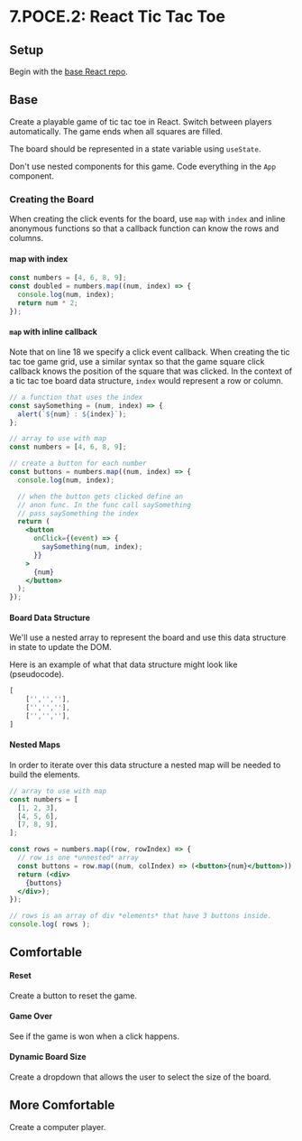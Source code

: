 # 7.POCE.2: React Tic Tac Toe

## Setup

Begin with the [base React repo](https://github.com/rocketacademy/react-express-base-bootcamp).

## Base

Create a playable game of tic tac toe in React. Switch between players automatically. The game ends when all squares are filled.

The board should be represented in a state variable using `useState`.

Don't use nested components for this game. Code everything in the `App` component.

### Creating the Board

When creating the click events for the board, use `map` with `index` and inline anonymous functions so that a callback function can know the rows and columns.

#### map with index

```javascript
const numbers = [4, 6, 8, 9];
const doubled = numbers.map((num, index) => {
  console.log(num, index);
  return num * 2;
});
```

#### `map` with inline callback

Note that on line 18 we specify a click event callback. When creating the tic tac toe game grid, use a similar syntax so that the game square click callback knows the position of the square that was clicked. In the context of a tic tac toe board data structure, `index` would represent a row or column.

```jsx
// a function that uses the index
const saySomething = (num, index) => {
  alert(`${num} : ${index}`);
};

// array to use with map
const numbers = [4, 6, 8, 9];

// create a button for each number
const buttons = numbers.map((num, index) => {
  console.log(num, index);

  // when the button gets clicked define an
  // anon func. In the func call saySomething
  // pass saySomething the index
  return (
    <button
      onClick={(event) => {
        saySomething(num, index);
      }}
    >
      {num}
    </button>
  );
});
```

#### Board Data Structure

We'll use a nested array to represent the board and use this data structure in state to update the DOM.

Here is an example of what that data structure might look like \(pseudocode\).

```jsx
[
    ['','',''],
    ['','',''],
    ['','',''],
]
```

#### Nested Maps

In order to iterate over this data structure a nested map will be needed to build the elements.

```jsx
// array to use with map
const numbers = [
  [1, 2, 3],
  [4, 5, 6],
  [7, 8, 9],
];

const rows = numbers.map((row, rowIndex) => {
  // row is one *unnested* array
  const buttons = row.map((num, colIndex) => (<button>{num}</button>));
  return (<div>
    {buttons}
  </div>);
});

// rows is an array of div *elements* that have 3 buttons inside.
console.log( rows );
```

## Comfortable

#### Reset

Create a button to reset the game.

#### Game Over

See if the game is won when a click happens.

#### Dynamic Board Size

Create a dropdown that allows the user to select the size of the board.

## More Comfortable

Create a computer player.

